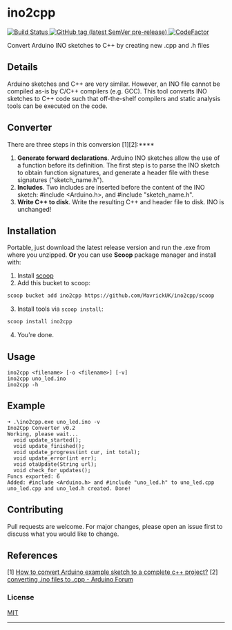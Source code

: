 # ino2cpp
[![Build Status](https://github.com/tj/commander.js/workflows/build/badge.svg)](https://github.com/tj/commander.js/actions?query=workflow%3A%22build%22)<a href="https://github.com/MavrickUK/ino2cpp/tags" rel="nofollow">
    <img alt="GitHub tag (latest SemVer pre-release)" src="https://img.shields.io/github/v/tag/MavrickUK/ino2cpp?include_prereleases&label=version"/>
  </a><a href="https://github.com/MavrickUK/ino2cpp/issues">
    <img src="https://img.shields.io/badge/contributions-welcome-brightgreen.svg?style=flat" alt="CodeFactor" />
  </a>

Convert Arduino INO sketches to C++ by creating new .cpp and .h files


## Details

Arduino sketches and C++ are very similar.
However, an INO file cannot be compiled as-is by C/C++ compilers (e.g. GCC).
This tool converts INO sketches to C++ code such that off-the-shelf compilers and static analysis tools can be executed on the code.

## Converter
There are three steps in this conversion [1][2]:****
1. **Generate forward declarations**. Arduino INO sketches allow the use of a function before its definition. The first step is to parse the INO sketch to obtain function signatures, and generate a header file with these signatures ("sketch_name.h").
2. **Includes**. Two includes are inserted before the content of the INO sketch: #include <Arduino.h>, and #include "sketch_name.h".
3. **Write C++ to disk**. Write the resulting C++ and header file to disk. INO is unchanged!

## Installation
Portable, just download the latest release version and run the .exe from where you unzipped.
**Or** you can use **Scoop** package manager and install with:
1. Install [scoop](https://github.com/lukesampson/scoop)
2. Add this bucket to scoop:
```bash
scoop bucket add ino2cpp https://github.com/MavrickUK/ino2cpp/scoop
```
3. Install tools via `scoop install`:
```bash
scoop install ino2cpp
```
4. You're done.
## Usage
```
ino2cpp <filename> [-o <filename>] [-v]
ino2cpp uno_led.ino
ino2cpp -h
```

## Example
```
➜ .\ino2cpp.exe uno_led.ino -v
Ino2Cpp Converter v0.2
Working, please wait...
  void update_started();
  void update_finished();
  void update_progress(int cur, int total);
  void update_error(int err);
  void otaUpdate(String url);
  void check_for_updates();
Funcs exported: 6
Added: #include <Arduino.h> and #include "uno_led.h" to uno_led.cpp
uno_led.cpp and uno_led.h created. Done!
```

## Contributing

Pull requests are welcome. For major changes, please open an issue first to discuss what you would like to change.

## References
[1] [How to convert Arduino example sketch to a complete c++ project?](https://arduino.stackexchange.com/questions/32998/how-to-convert-arduino-example-sketch-to-a-complete-c-project)
[2] [converting .ino files to .cpp - Arduino Forum](https://forum.arduino.cc/t/converting-ino-files-to-cpp/226366)

### License
[MIT](https://choosealicense.com/licenses/mit/)
****
